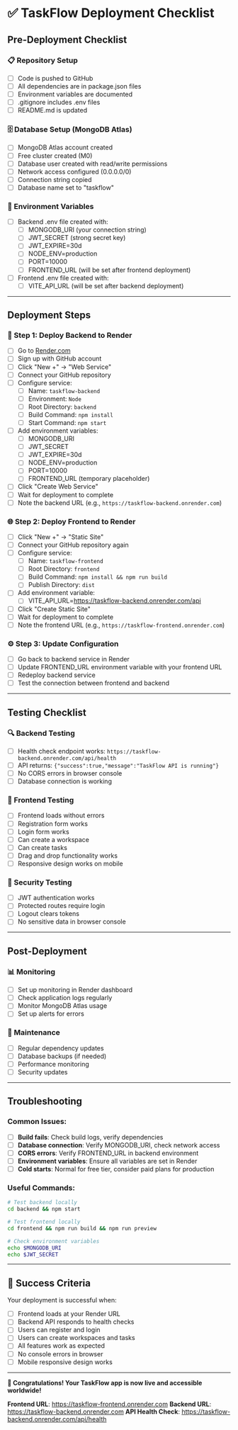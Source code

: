 # ✅ TaskFlow Deployment Checklist

## Pre-Deployment Checklist

### 📋 Repository Setup
- [ ] Code is pushed to GitHub
- [ ] All dependencies are in package.json files
- [ ] Environment variables are documented
- [ ] .gitignore includes .env files
- [ ] README.md is updated

### 🗄️ Database Setup (MongoDB Atlas)
- [ ] MongoDB Atlas account created
- [ ] Free cluster created (M0)
- [ ] Database user created with read/write permissions
- [ ] Network access configured (0.0.0.0/0)
- [ ] Connection string copied
- [ ] Database name set to "taskflow"

### 🔧 Environment Variables
- [ ] Backend .env file created with:
  - [ ] MONGODB_URI (your connection string)
  - [ ] JWT_SECRET (strong secret key)
  - [ ] JWT_EXPIRE=30d
  - [ ] NODE_ENV=production
  - [ ] PORT=10000
  - [ ] FRONTEND_URL (will be set after frontend deployment)

- [ ] Frontend .env file created with:
  - [ ] VITE_API_URL (will be set after backend deployment)

---

## Deployment Steps

### 🚀 Step 1: Deploy Backend to Render
- [ ] Go to [Render.com](https://render.com)
- [ ] Sign up with GitHub account
- [ ] Click "New +" → "Web Service"
- [ ] Connect your GitHub repository
- [ ] Configure service:
  - [ ] Name: `taskflow-backend`
  - [ ] Environment: `Node`
  - [ ] Root Directory: `backend`
  - [ ] Build Command: `npm install`
  - [ ] Start Command: `npm start`
- [ ] Add environment variables:
  - [ ] MONGODB_URI
  - [ ] JWT_SECRET
  - [ ] JWT_EXPIRE=30d
  - [ ] NODE_ENV=production
  - [ ] PORT=10000
  - [ ] FRONTEND_URL (temporary placeholder)
- [ ] Click "Create Web Service"
- [ ] Wait for deployment to complete
- [ ] Note the backend URL (e.g., `https://taskflow-backend.onrender.com`)

### 🌐 Step 2: Deploy Frontend to Render
- [ ] Click "New +" → "Static Site"
- [ ] Connect your GitHub repository again
- [ ] Configure service:
  - [ ] Name: `taskflow-frontend`
  - [ ] Root Directory: `frontend`
  - [ ] Build Command: `npm install && npm run build`
  - [ ] Publish Directory: `dist`
- [ ] Add environment variable:
  - [ ] VITE_API_URL=https://taskflow-backend.onrender.com/api
- [ ] Click "Create Static Site"
- [ ] Wait for deployment to complete
- [ ] Note the frontend URL (e.g., `https://taskflow-frontend.onrender.com`)

### ⚙️ Step 3: Update Configuration
- [ ] Go back to backend service in Render
- [ ] Update FRONTEND_URL environment variable with your frontend URL
- [ ] Redeploy backend service
- [ ] Test the connection between frontend and backend

---

## Testing Checklist

### 🔍 Backend Testing
- [ ] Health check endpoint works: `https://taskflow-backend.onrender.com/api/health`
- [ ] API returns: `{"success":true,"message":"TaskFlow API is running"}`
- [ ] No CORS errors in browser console
- [ ] Database connection is working

### 🎯 Frontend Testing
- [ ] Frontend loads without errors
- [ ] Registration form works
- [ ] Login form works
- [ ] Can create a workspace
- [ ] Can create tasks
- [ ] Drag and drop functionality works
- [ ] Responsive design works on mobile

### 🔐 Security Testing
- [ ] JWT authentication works
- [ ] Protected routes require login
- [ ] Logout clears tokens
- [ ] No sensitive data in browser console

---

## Post-Deployment

### 📊 Monitoring
- [ ] Set up monitoring in Render dashboard
- [ ] Check application logs regularly
- [ ] Monitor MongoDB Atlas usage
- [ ] Set up alerts for errors

### 🔄 Maintenance
- [ ] Regular dependency updates
- [ ] Database backups (if needed)
- [ ] Performance monitoring
- [ ] Security updates

---

## Troubleshooting

### Common Issues:
- [ ] **Build fails**: Check build logs, verify dependencies
- [ ] **Database connection**: Verify MONGODB_URI, check network access
- [ ] **CORS errors**: Verify FRONTEND_URL in backend environment
- [ ] **Environment variables**: Ensure all variables are set in Render
- [ ] **Cold starts**: Normal for free tier, consider paid plans for production

### Useful Commands:
```bash
# Test backend locally
cd backend && npm start

# Test frontend locally
cd frontend && npm run build && npm run preview

# Check environment variables
echo $MONGODB_URI
echo $JWT_SECRET
```

---

## 🎉 Success Criteria

Your deployment is successful when:
- [ ] Frontend loads at your Render URL
- [ ] Backend API responds to health checks
- [ ] Users can register and login
- [ ] Users can create workspaces and tasks
- [ ] All features work as expected
- [ ] No console errors in browser
- [ ] Mobile responsive design works

---

**🎊 Congratulations! Your TaskFlow app is now live and accessible worldwide!**

**Frontend URL**: https://taskflow-frontend.onrender.com
**Backend URL**: https://taskflow-backend.onrender.com
**API Health Check**: https://taskflow-backend.onrender.com/api/health 